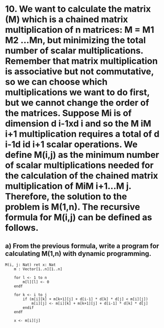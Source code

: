 # 10. We want to calculate the matrix (M) which is a chained matrix multiplication of n matrices: M = M1 M2 ...Mn, but minimizing the total number of scalar multiplications. Remember that matrix multiplication is associative but not commutative, so we can choose which multiplications we want to do first, but we cannot change the order of the matrices. Suppose Mi is of dimension d i-1xd i and so the M iM i+1 multiplication requires a total of d i-1d id i+1 scalar operations. We define M(i,j) as the minimum number of scalar multiplications needed for the calculation of the chained matrix multiplication of MiM i+1...M j. Therefore, the solution to the problem is M(1,n). The recursive formula for M(i,j) can be defined as follows.

## a) From the previous formula, write a program for calculating M(1,n) with dynamic programming.

```
M(i, j: Nat) ret x: Nat
    m : Vector[1..n][1..n]

    for l <- 1 to n
        m[l][l] <- 0
    endf

    for k <- i to j
        if (m[i][k] + m[k+1][j] + d[i-1] * d[k] * d[j] < m[i][j])
            m[i][j] <- m[i][k] + m[k+1][j] + d[i-1] * d[k] * d[j]
        endif
    endf

    x <- m[i][j]
```
